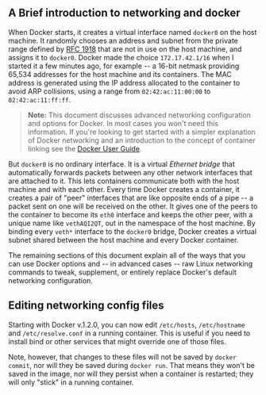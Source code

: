 <!--[metadata]>
+++
draft=true
title = "Saved text"
keywords = ["docker, bridge, docker0, network"]
[menu.main]
parent = "smn_networking_def"
+++
<![end-metadata]-->

<!--[metadata]>
This content was extracted from the original introduction. We may want to add it back in later under another form. Labeled DRAFT for now. Won't be built.
<![end-metadata]-->


## A Brief introduction to networking and docker
When Docker starts, it creates a virtual interface named `docker0` on the host machine.  It randomly chooses an address and subnet from the private range defined by [RFC 1918](http://tools.ietf.org/html/rfc1918) that are not in use on the host machine, and assigns it to `docker0`. Docker made the choice `172.17.42.1/16` when I started it a few minutes ago, for example -- a 16-bit netmask providing 65,534 addresses for the host machine and its containers. The MAC address is generated using the IP address allocated to the container to avoid ARP collisions, using a range from `02:42:ac:11:00:00` to `02:42:ac:11:ff:ff`.

> **Note:** This document discusses advanced networking configuration and options for Docker. In most cases you won't need this information. If you're looking to get started with a simpler explanation of Docker networking and an introduction to the concept of container linking see the [Docker User Guide](dockerlinks.md).

But `docker0` is no ordinary interface.  It is a virtual _Ethernet bridge_ that automatically forwards packets between any other network interfaces that are attached to it.  This lets containers communicate both with the host machine and with each other.  Every time Docker creates a container, it creates a pair of "peer" interfaces that are like opposite ends of a pipe -- a packet sent on one will be received on the other.  It gives one of the peers to the container to become its `eth0` interface and keeps the other peer, with a unique name like `vethAQI2QT`, out in the namespace of the host machine.  By binding every `veth*` interface to the `docker0` bridge, Docker creates a virtual subnet shared between the host machine and every Docker container.

The remaining sections of this document explain all of the ways that you can use Docker options and -- in advanced cases -- raw Linux networking commands to tweak, supplement, or entirely replace Docker's default networking configuration.

## Editing networking config files
Starting with Docker v.1.2.0, you can now edit `/etc/hosts`, `/etc/hostname` and `/etc/resolve.conf` in a running container. This is useful if you need to install bind or other services that might override one of those files.

Note, however, that changes to these files will not be saved by `docker commit`, nor will they be saved during `docker run`. That means they won't be saved in the image, nor will they persist when a container is restarted; they will only "stick" in a running container.
